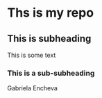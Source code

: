 # Ths is my repo

## This is subheading

This is some text

### This is a sub-subheading
Gabriela Encheva